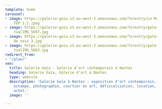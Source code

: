 ```yaml
---
template: home
carousel:
- image: https://galerie-gaia.s3.eu-west-3.amazonaws.com/forestry/Le Manège  Bronze
    TEP 1:1.jpeg
- image: https://galerie-gaia.s3.eu-west-3.amazonaws.com/forestry/galerie-gaia-pierre
    tualIMG_5697.jpg
- image: https://galerie-gaia.s3.eu-west-3.amazonaws.com/forestry/galerie-gaia-pierre-tual-brou
    de noix 3.jpg
- image: https://galerie-gaia.s3.eu-west-3.amazonaws.com/forestry/galerie-gaia-pierre
    tualIMG_5683.jpg
redirect_from:
- "/plan/"
seo:
  title: Galerie Gaïa - Galerie d'art contemporain à Nantes
  heading: Galerie Gaïa, Galerie d'art à Nantes
  type: website
  description: 'Galerie Gaïa à Nantes : exposition d’art contemporain, peinture, sculpture,
    estampe, photographie, courtier en art, défiscalisation, location, prêt avant
    achat.'
  image: ''

---
```

